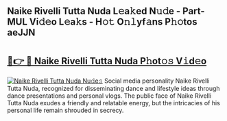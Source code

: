 ## Naike Rivelli Tutta Nuda L𝚎a𝚔ed N𝚞𝚍e - Part-MUL Vi𝚍𝚎o L𝚎a𝚔s - H𝚘𝚝 O𝚗𝚕yf𝚊ns P𝚑𝚘tos aeJJN

# <h2><a href="http://kf6zft.oniu.top/?m=Naike+Rivelli+Tutta+Nuda">🔗👉 🔴 Naike Rivelli Tutta Nuda P𝚑ot𝚘𝚜 V𝚒d𝚎o</a></h2>

[![Naike Rivelli Tutta Nuda Nu𝚍e𝚜](https://i.imgur.com/0qMVB7G.gif)](http://kf6zft.oniu.top/?m=Naike+Rivelli+Tutta+Nuda)
Social media personality Naike Rivelli Tutta Nuda, recognized for disseminating dance and lifestyle ideas through dance presentations and personal vlogs. The public face of Naike Rivelli Tutta Nuda exudes a friendly and relatable energy, but the intricacies of his personal life remain shrouded in secrecy.  

